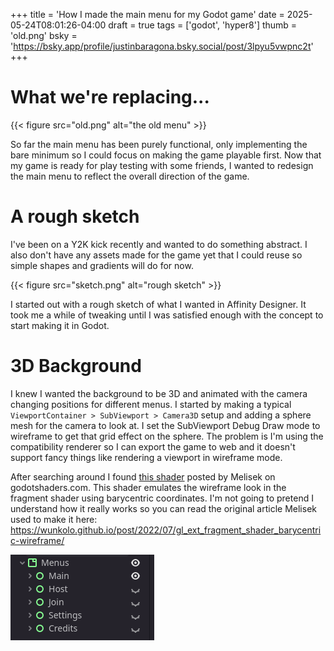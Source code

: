 +++
title = 'How I made the main menu for my Godot game'
date = 2025-05-24T08:01:26-04:00
draft = true
tags = ['godot', 'hyper8']
thumb = 'old.png'
bsky = 'https://bsky.app/profile/justinbaragona.bsky.social/post/3lpyu5vwpnc2t'
+++

<!-- put a video of the final product here -->

# What we're replacing...

{{< figure src="old.png" alt="the old menu" >}}

So far the main menu has been purely functional, only implementing the bare minimum so I could focus on making the game playable first. Now that my game is ready for play testing with some friends, I wanted to redesign the main menu to reflect the overall direction of the game.


# A rough sketch

I've been on a Y2K kick recently and wanted to do something abstract. I also don't have any assets made for the game yet that I could reuse so simple shapes and gradients will do for now.

{{< figure src="sketch.png" alt="rough sketch" >}}

I started out with a rough sketch of what I wanted in Affinity Designer. It took me a while of tweaking until I was satisfied enough with the concept to start making it in Godot.

# 3D Background

I knew I wanted the background to be 3D and animated with the camera changing positions for different menus. I started by making a typical `ViewportContainer > SubViewport > Camera3D` setup and adding a sphere mesh for the camera to look at. I set the SubViewport Debug Draw mode to wireframe to get that grid effect on the sphere. The problem is I'm using the compatibility renderer so I can export the game to web and it doesn't support fancy things like rendering a viewport in wireframe mode. 

After searching around I found [this shader](https://godotshaders.com/shader/wireframe-shader/) posted by Melisek on godotshaders.com. This shader emulates the wireframe look in the fragment shader using barycentric coordinates. I'm not going to pretend I understand how it really works so you can read the original article Melisek used to make it here: https://wunkolo.github.io/post/2022/07/gl_ext_fragment_shader_barycentric-wireframe/

![alt text](image.png)